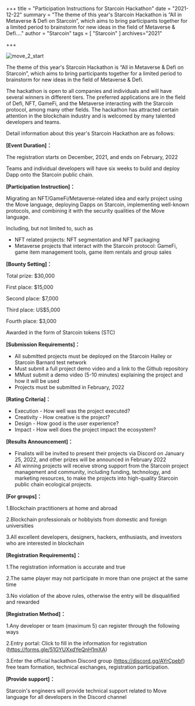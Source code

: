 +++
title = "Participation Instructions for Starcoin Hackathon"
date = "2021-12-22"
summary = "The theme of this year's Starcoin Hackathon is “All in Metaverse & Defi on Starcoin”, which aims to bring participants together for a limited period to brainstorm for new ideas in the field of Metaverse & Defi...."
author = "Starcoin"
tags = [
    "Starcoin"
]
archives="2021"

+++

![move_2_start](/images/hackathon/starcoin_hackathon.jpg)

The theme of this year's Starcoin Hackathon is “All in Metaverse & Defi on Starcoin”, which aims to bring participants together for a limited period to brainstorm for new ideas in the field of Metaverse & Defi.



The hackathon is open to all companies and individuals and will have several winners in different tiers. The preferred applications are in the field of Defi, NFT, GameFi, and the Metaverse interacting with the Starcoin protocol, among many other fields. The hackathon has attracted certain attention in the blockchain industry and is welcomed by many talented developers and teams. 



Detail information about this year's Starcoin Hackathon are as follows:



**[Event Duration]：**

The registration starts on December, 2021,  and ends on February, 2022



Teams and individual developers will have six weeks to build and deploy Dapp onto the Starcoin public chain.



**[Participation Instruction]：**

Migrating an NFT/GameFi/Metaverse-related idea and early project using the Move language, deploying Dapps on Starcoin, implementing well-known protocols, and combining it with the security qualities of the Move language.



Including, but not limited to, such as

- NFT related projects: NFT segmentation and NFT packaging
- Metaverse projects that interact with the Starcoin protocol: GameFi, game item management tools, game item rentals and group sales



**[Bounty Setting]：**

Total prize: $30,000

First place: $15,000

Second place: $7,000

Third place: US$5,000

Fourth place: $3,000

Awarded in the form of Starcoin tokens (STC)



**[Submission Requirements]：**

- All submitted projects must be deployed on the Starcoin Halley or Starcoin Barnard test network
- Must submit a full project demo video and a link to the Github repository
- MMust submit a demo video (5-10 minutes) explaining the project and how it will be used
- Projects must be submitted in February, 2022



**[Rating Criteria]：**

- Execution - How well was the project executed?
- Creativity - How creative is the project?
- Design - How good is the user experience?
- Impact - How well does the project impact the ecosystem?



**[Results Announcement]：**

- Finalists will be invited to present their projects via Discord on January 25, 2022, and other prizes will be announced in February 2022
- All winning projects will receive strong support from the Starcoin project management and community, including funding, technology, and marketing resources, to make the projects into high-quality Starcoin public chain ecological projects.



**[For groups]：**

1.Blockchain practitioners at home and abroad

2.Blockchain professionals or hobbyists from domestic and foreign universities

3.All excellent developers, designers, hackers, enthusiasts, and investors who are interested in blockchain



**[Registration Requirements]：**

1.The registration information is accurate and true

2.The same player may not participate in more than one project at the same time

3.No violation of the above rules, otherwise the entry will be disqualified and rewarded



**[Registration Method]：**

1.Any developer or team (maximum 5) can register through the following ways

2.Entry portal: Click to fill in the information for registration (https://forms.gle/51GYUXxdYeQnH1mXA)

3.Enter the official hackathon Discord group (https://discord.gg/AYrCpebf) free team formation, technical exchanges, registration participation.



**[Provide support]：**

Starcoin's engineers will provide technical support related to Move language for all developers in the Discord channel
